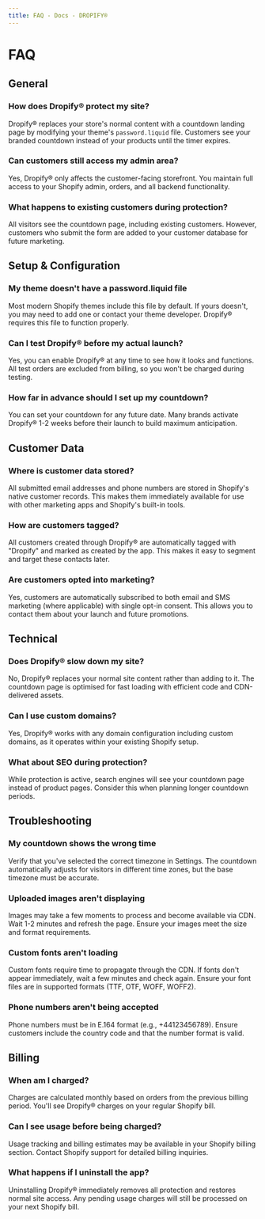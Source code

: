 ```yaml
---
title: FAQ - Docs - DROPIFY®
---
```


# FAQ

## General

### How does Dropify® protect my site?

Dropify® replaces your store's normal content with a countdown landing page by modifying your theme's `password.liquid` file. Customers see your branded countdown instead of your products until the timer expires.

### Can customers still access my admin area?

Yes, Dropify® only affects the customer-facing storefront. You maintain full access to your Shopify admin, orders, and all backend functionality.

### What happens to existing customers during protection?

All visitors see the countdown page, including existing customers. However, customers who submit the form are added to your customer database for future marketing.

## Setup & Configuration

### My theme doesn't have a password.liquid file

Most modern Shopify themes include this file by default. If yours doesn't, you may need to add one or contact your theme developer. Dropify® requires this file to function properly.

### Can I test Dropify® before my actual launch?

Yes, you can enable Dropify® at any time to see how it looks and functions. All test orders are excluded from billing, so you won't be charged during testing.

### How far in advance should I set up my countdown?

You can set your countdown for any future date. Many brands activate Dropify® 1-2 weeks before their launch to build maximum anticipation.

## Customer Data

### Where is customer data stored?

All submitted email addresses and phone numbers are stored in Shopify's native customer records. This makes them immediately available for use with other marketing apps and Shopify's built-in tools.

### How are customers tagged?

All customers created through Dropify® are automatically tagged with "Dropify" and marked as created by the app. This makes it easy to segment and target these contacts later.

### Are customers opted into marketing?

Yes, customers are automatically subscribed to both email and SMS marketing (where applicable) with single opt-in consent. This allows you to contact them about your launch and future promotions.

## Technical

### Does Dropify® slow down my site?

No, Dropify® replaces your normal site content rather than adding to it. The countdown page is optimised for fast loading with efficient code and CDN-delivered assets.

### Can I use custom domains?

Yes, Dropify® works with any domain configuration including custom domains, as it operates within your existing Shopify setup.

### What about SEO during protection?

While protection is active, search engines will see your countdown page instead of product pages. Consider this when planning longer countdown periods.

## Troubleshooting

### My countdown shows the wrong time

Verify that you've selected the correct timezone in Settings. The countdown automatically adjusts for visitors in different time zones, but the base timezone must be accurate.

### Uploaded images aren't displaying

Images may take a few moments to process and become available via CDN. Wait 1-2 minutes and refresh the page. Ensure your images meet the size and format requirements.

### Custom fonts aren't loading

Custom fonts require time to propagate through the CDN. If fonts don't appear immediately, wait a few minutes and check again. Ensure your font files are in supported formats (TTF, OTF, WOFF, WOFF2).

### Phone numbers aren't being accepted

Phone numbers must be in E.164 format (e.g., +44123456789). Ensure customers include the country code and that the number format is valid.

## Billing

### When am I charged?

Charges are calculated monthly based on orders from the previous billing period. You'll see Dropify® charges on your regular Shopify bill.

### Can I see usage before being charged?

Usage tracking and billing estimates may be available in your Shopify billing section. Contact Shopify support for detailed billing inquiries.

### What happens if I uninstall the app?

Uninstalling Dropify® immediately removes all protection and restores normal site access. Any pending usage charges will still be processed on your next Shopify bill.
